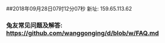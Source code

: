 ##2018年09月28日07时12分07秒 新址: 159.65.113.62
### 兔友常见问题及解答: https://github.com/wanggonging/d/blob/w/FAQ.md
